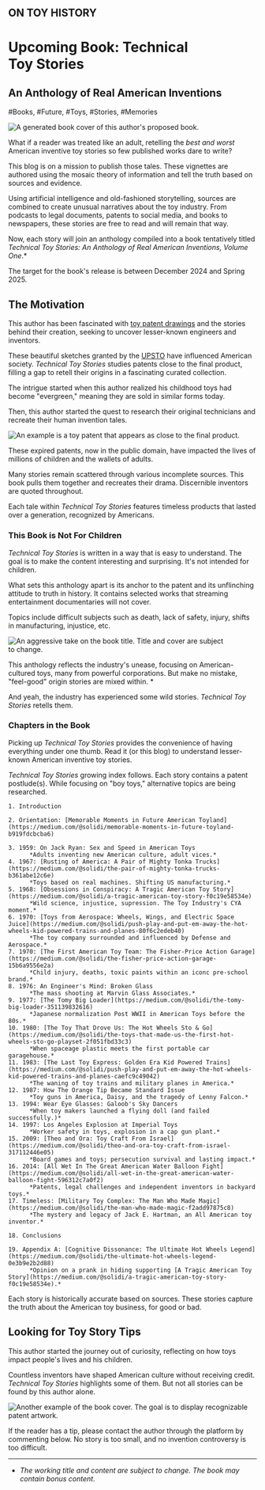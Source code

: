 ## ON TOY HISTORY
# Upcoming Book: Technical Toy Stories
## An Anthology of Real American Inventions

#Books, #Future, #Toys, #Stories, #Memories

![A generated book cover of this author's proposed book.](images/83-01.jpeg)

What if a reader was treated like an adult, retelling the *best and worst* American inventive toy stories so few published works dare to write?

This blog is on a mission to publish those tales. These vignettes are authored using the mosaic theory of information and tell the truth based on sources and evidence.

Using artificial intelligence and old-fashioned storytelling, sources are combined to create unusual narratives about the toy industry. From podcasts to legal documents, patents to social media, and books to newspapers, these stories are free to read and will remain that way.

Now, each story will join an anthology compiled into a book tentatively titled *Technical Toy Stories: An Anthology of Real American Inventions, Volume One*.*

The target for the book's release is between December 2024 and Spring 2025.

## The Motivation

This author has been fascinated with [toy patent drawings](https://ipwatchdog.com/2018/12/23/iconic-patented-toys-games/id=91631/) and the stories behind their creation, seeking to uncover lesser-known engineers and inventors.

These beautiful sketches granted by the [UPSTO](https://www.uspto.gov/) have influenced American society. *Technical Toy Stories* studies patents close to the final product, filling a gap to retell their origins in a fascinating curated collection.

The intrigue started when this author realized his childhood toys had become "evergreen," meaning they are sold in similar forms today.

Then, this author started the quest to research their original technicians and recreate their human invention tales.

![An example is a toy patent that appears as close to the final product.](images/83-02.jpeg)

These expired patents, now in the public domain, have impacted the lives of millions of children and the wallets of adults.

Many stories remain scattered through various incomplete sources. This book pulls them together and recreates their drama. Discernible inventors are quoted throughout.

Each tale within *Technical Toy Stories* features timeless products that lasted over a generation, recognized by Americans.

### This Book is Not For Children

*Technical Toy Stories* is written in a way that is easy to understand. The goal is to make the content interesting and surprising. It's not intended for children.

What sets this anthology apart is its anchor to the patent and its unflinching attitude to truth in history. It contains selected works that streaming entertainment documentaries will not cover.

Topics include difficult subjects such as death, lack of safety, injury, shifts in manufacturing, injustice, etc.

![An aggressive take on the book title. Title and cover are subject to change.](images/83-03a.jpeg)

This anthology reflects the industry's unease, focusing on American-cultured toys, many from powerful corporations. But make no mistake, "feel-good" origin stories are mixed within. *

And yeah, the industry has experienced some wild stories. *Technical Toy Stories* retells them.

### Chapters in the Book

Picking up *Technical Toy Stories* provides the convenience of having everything under one thumb. Read it (or this blog) to understand lesser-known American inventive toy stories.

*Technical Toy Stories* growing index follows. Each story contains a patent postlude(s). While focusing on "boy toys," alternative topics are being researched.

```
1. Introduction

2. Orientation: [Memorable Moments in Future American Toyland](https://medium.com/@solidi/memorable-moments-in-future-toyland-b919fdcbcba6)

3. 1959: On Jack Ryan: Sex and Speed in American Toys
      *Adults inventing new American culture, adult vices.*
4. 1967: [Rusting of America: A Pair of Mighty Tonka Trucks](https://medium.com/@solidi/the-pair-of-mighty-tonka-trucks-b361abe12c6e)
      *Toys based on real machines. Shifting US manufacturing.*
5. 1968: [Obsessions in Conspiracy: A Tragic American Toy Story](https://medium.com/@solidi/a-tragic-american-toy-story-f0c19e58534e)
      *Wild science, injustice, supression. The Toy Industry's CYA moment.*
6. 1970: [Toys from Aerospace: Wheels, Wings, and Electric Space Juice](https://medium.com/@solidi/push-play-and-put-em-away-the-hot-wheels-kid-powered-trains-and-planes-80f6c2edeb40)
      *The toy company surrounded and influenced by Defense and Aerospace.*
7. 1970: [The First American Toy Team: The Fisher-Price Action Garage](https://medium.com/@solidi/the-fisher-price-action-garage-15b6a9556e2a)
      *Child injury, deaths, toxic paints within an iconc pre-school brand.*
8. 1976: An Engineer's Mind: Broken Glass
      *The mass shooting at Marvin Glass Associates.*
9. 1977: [The Tomy Big Loader](https://medium.com/@solidi/the-tomy-big-loader-351139832616)
      *Japanese normalization Post WWII in American Toys before the 80s.*
10. 1980: [The Toy That Drove Us: The Hot Wheels Sto & Go](https://medium.com/@solidi/the-toys-that-made-us-the-first-hot-wheels-sto-go-playset-2f051fbd33c3)
      *When spaceage plastic meets the first portable car garagehouse.*
11. 1983: [The Last Toy Express: Golden Era Kid Powered Trains](https://medium.com/@solidi/push-play-and-put-em-away-the-hot-wheels-kid-powered-trains-and-planes-caefc9c49042)
      *The waning of toy trains and military planes in America.*
12. 1987: How The Orange Tip Became Standard Issue
      *Toy guns in America, Daisy, and the tragedy of Lenny Falcon.*
13. 1994: Wear Eye Glasses: Galoob's Sky Dancers
      *When toy makers launched a flying doll (and failed successfully.)*
14. 1997: Los Angeles Explosion at Imperial Toys
      *Worker safety in toys, explosion in a cap gun plant.*
15. 2009: [Theo and Ora: Toy Craft From Israel](https://medium.com/@solidi/theo-and-ora-toy-craft-from-israel-317112446e05)
      *Board games and toys; persecution survival and lasting impact.*
16. 2014: [All Wet In The Great American Water Balloon Fight](https://medium.com/@solidi/all-wet-in-the-great-american-water-balloon-fight-596312c7a0f2)
      *Patents, legal challenges and independent inventors in backyard toys.*
17. Timeless: [Military Toy Complex: The Man Who Made Magic](https://medium.com/@solidi/the-man-who-made-magic-f2add97875c8)
      *The mystery and legacy of Jack E. Hartman, an All American toy inventor.*

18. Conclusions

19. Appendix A: [Cognitive Dissonance: The Ultimate Hot Wheels Legend](https://medium.com/@solidi/the-ultimate-hot-wheels-legend-0e3b9e2b2d88)
      *Opinion on a prank in hiding supporting [A Tragic American Toy Story](https://medium.com/@solidi/a-tragic-american-toy-story-f0c19e58534e).*
```

Each story is historically accurate based on sources. These stories capture the truth about the American toy business, for good or bad.

## Looking for Toy Story Tips

This author started the journey out of curiosity, reflecting on how toys impact people's lives and his children.

Countless inventors have shaped American culture without receiving credit. *Technical Toy Stories* highlights some of them. But not all stories can be found by this author alone.

![Another example of the book cover. The goal is to display recognizable patent artwork.](images/83-04.jpeg)

If the reader has a tip, please contact the author through the platform by commenting below. No story is too small, and no invention controversy is too difficult.

---

* *The working title and content are subject to change. The book may contain bonus content*.